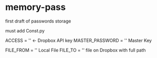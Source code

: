 # memory-pass
first draft of passwords storage

must add Const.py

ACCESS = ''  <- Dropbox API key
MASTER_PASSWORD = '' Master Key

FILE_FROM = '' Local File 
FILE_TO = '' file on Dropbox with full path

